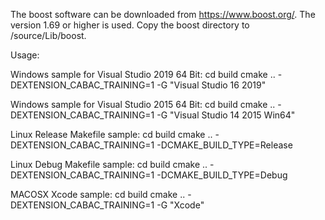 The boost software can be downloaded from https://www.boost.org/. The version 1.69 or higher is used.
Copy the boost directory to /source/Lib/boost.

Usage:

Windows sample for Visual Studio 2019 64 Bit:
cd build
cmake .. -DEXTENSION_CABAC_TRAINING=1 -G "Visual Studio 16 2019"

Windows sample for Visual Studio 2015 64 Bit:
cd build
cmake .. -DEXTENSION_CABAC_TRAINING=1 -G "Visual Studio 14 2015 Win64"

Linux Release Makefile sample:
cd build
cmake .. -DEXTENSION_CABAC_TRAINING=1 -DCMAKE_BUILD_TYPE=Release

Linux Debug Makefile sample:
cd build
cmake .. -DEXTENSION_CABAC_TRAINING=1 -DCMAKE_BUILD_TYPE=Debug

MACOSX Xcode sample:
cd build
cmake .. -DEXTENSION_CABAC_TRAINING=1 -G "Xcode"
